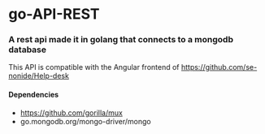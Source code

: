 # go-API-REST
### A rest api made it in golang that connects to a mongodb database

This API is compatible with the Angular frontend of https://github.com/se-nonide/Help-desk

#### Dependencies
  * https://github.com/gorilla/mux
  * go.mongodb.org/mongo-driver/mongo
